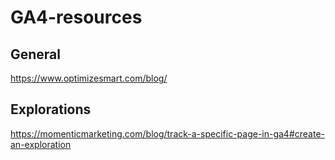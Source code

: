 # GA4-resources

## General

https://www.optimizesmart.com/blog/

## Explorations

https://momenticmarketing.com/blog/track-a-specific-page-in-ga4#create-an-exploration
